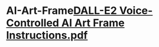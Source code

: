# AI-Art-Frame[DALL-E2 Voice-Controlled AI Art Frame Instructions.pdf](https://github.com/DevMiser/AI_Art_Frame/files/11369067/DALL-E2.Voice-Controlled.AI.Art.Frame.Instructions.pdf)
